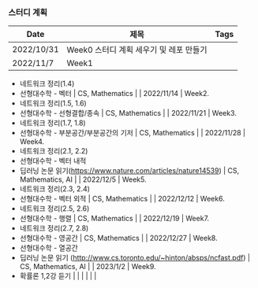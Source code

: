 
### 스터디 계획


| Date | 제목 | Tags |
| --- | --- | --- |
| 2022/10/31 | Week0 스터디 계획 세우기 및 레포 만들기 |  |
| 2022/11/7 | Week1
* 네트워크 정리(1.4)
* 선형대수학 - 벡터 | CS, Mathematics |
| 2022/11/14 | Week2. 
* 네트워크 정리(1.5, 1.6)
* 선형대수학 - 선형결합/종속 | CS, Mathematics |
| 2022/11/21 | Week3. 
* 네트워크 정리(1.7, 1.8)
* 선형대수학 - 부분공간/부분공간의 기저 | CS, Mathematics |
| 2022/11/28 | Week4. 
* 네트워크 정리(2.1, 2.2)
* 선형대수학 - 벡터 내적
* 딥러닝 논문 읽기(https://www.nature.com/articles/nature14539) | CS, Mathematics, AI |
| 2022/12/5 | Week5.
* 네트워크 정리(2.3, 2.4)
* 선형대수학 - 벡터 외적 | CS, Mathematics |
| 2022/12/12 | Week6.
* 네트워크 정리(2.5, 2.6)
* 선형대수학 - 행렬 | CS, Mathematics |
| 2022/12/19 | Week7.
* 네트워크 정리(2.7, 2.8)
* 선형대수학 - 영공간 | CS, Mathematics |
| 2022/12/27 | Week8.
* 선형대수학 - 열공간
* 딥러닝 논문 읽기 (http://www.cs.toronto.edu/~hinton/absps/ncfast.pdf) | CS, Mathematics, AI |
| 2023/1/2 | Week9.
* 확률론 1,2강 듣기 |  |
|  |  |  |
